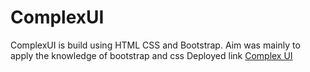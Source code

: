 # ComplexUI

ComplexUI is build using HTML CSS and Bootstrap. Aim was mainly to apply the knowledge of bootstrap and css
Deployed link [Complex UI](https://rucha-kulkarni.github.io/ComplexUI/)
